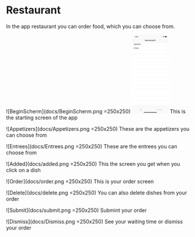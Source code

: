 # Restaurant
In the app restaurant you can order food, which you can choose from.

![BeginScherm](docs/BeginScherm.png =250x250)
<img src="docs/BeginScherm.png" width="100">
This is the starting screen of the app

![Appetizers](docs/Appetizers.png =250x250)
These are the appetizers you can choose from

![Entrees](docs/Entrees.png =250x250)
These are the entrees you can choose from

![Added](docs/added.png =250x250)
This the screen you get when you click on a dish

![Order](docs/order.png =250x250)
This is your order screen

![Delete](docs/delete.png =250x250)
You can also delete dishes from your order

![Submit](docs/submit.png =250x250)
Submint your order

![Dismiss](docs/Dismiss.png =250x250)
See your waiting time or dismiss your order
